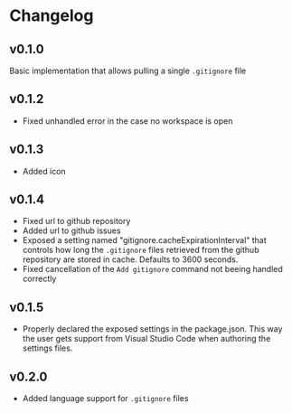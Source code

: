 # Changelog

## v0.1.0

Basic implementation that allows pulling a single `.gitignore` file


## v0.1.2

- Fixed unhandled error in the case no workspace is open


## v0.1.3

- Added icon


## v0.1.4

- Fixed url to github repository
- Added url to github issues
- Exposed a setting named "gitignore.cacheExpirationInterval" that controls how long the `.gitignore` files retrieved from the github repository are stored in cache. Defaults to 3600 seconds.
- Fixed cancellation of the `Add gitignore` command not beeing handled correctly

## v0.1.5

- Properly declared the exposed settings in the package.json. This way the user gets support from Visual Studio Code when authoring the settings files.

## v0.2.0

- Added language support for `.gitignore` files
